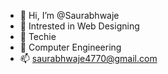 - 👋 Hi, I’m @Saurabhwaje
- 👀 Intrested in Web Designing 
- 🌱 Techie
- 💞️ Computer Engineering 
- 📫 saurabhwaje4770@gmail.com 

